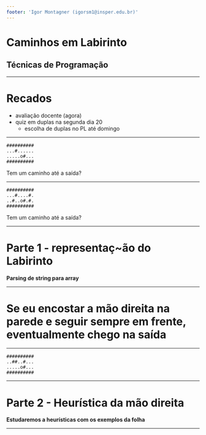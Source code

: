 ```yaml
---
footer: 'Igor Montagner (igorsm1@insper.edu.br)'
---
```


<!-- _class: front -->

# Caminhos em Labirinto

## Técnicas de Programação

------

# Recados

- avaliação docente (agora)
- quiz em duplas na segunda dia 20
  - escolha de duplas no PL até domingo

-------


```
##########
...#......
.....o#...
##########
```

Tem um caminho até a saída?

------

```
##########
...#....#.
..#..o#.#.
##########
```

Tem um caminho até a saída?

------------

<!-- _class: front -->

# Parte 1 - representaç~ão do Labirinto

**Parsing de string para array**

----------

# Se eu encostar a mão direita na parede e seguir sempre em frente, eventualmente chego na saída

----------


```
##########
..##..#...
.....o#...
##########
```

-----------------

# Parte 2 - Heurística da mão direita

**Estudaremos a heurísticas com os exemplos da folha**


-----------------

